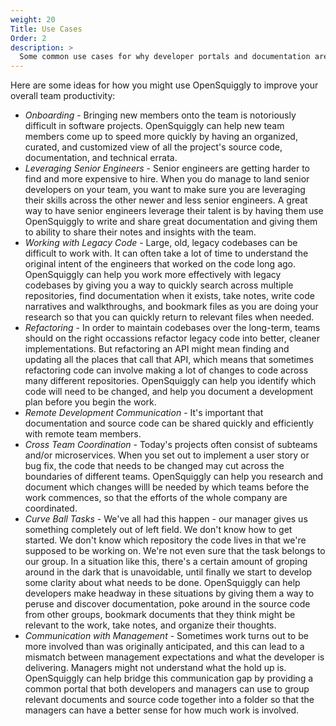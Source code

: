 ```yaml
---
weight: 20
Title: Use Cases
Order: 2
description: >
  Some common use cases for why developer portals and documentation are useful for teams.
---
```

Here are some ideas for how you might use OpenSquiggly to improve your overall team productivity:

* *Onboarding* - Bringing new members onto the team is notoriously difficult in software projects.
  OpenSquiggly can help new team members come up to speed more quickly by having an organized,
  curated, and customized view of all the project's source code, documentation, and technical errata.
* *Leveraging Senior Engineers* - Senior engineers are getting harder to find and more expensive to
  hire. When you do manage to land senior developers on your team, you want to make sure you are
  leveraging their skills across the other newer and less senior engineers. A great way to have
  senior engineers leverage their talent is by having them use OpenSquiggly to write and share great 
  documentation and giving them to ability to share their notes and insights with the team.
* *Working with Legacy Code* - Large, old, legacy codebases can be difficult to work with. It can
  often take a lot of time to understand the original intent of the engineers that worked on the code
  long ago. OpenSquiggly can help you work more effectively with legacy codebases by giving you a way
  to quickly search across multiple repositories, find documentation when it exists, take notes, write
  code narratives and walkthroughs, and bookmark files as you are doing your research so that you can
  quickly return to relevant files when needed.
* *Refactoring* - In order to maintain codebases over the long-term, teams should on the right occassions
  refactor legacy code into better, cleaner implementations. But refactoring an API might mean finding
  and updating all the places that call that API, which means that sometimes refactoring code can 
  involve making a lot of changes to code across many different repositories. OpenSquiggly can help
  you identify which code will need to be changed, and help you document a development plan before you
  begin the work.
* *Remote Development Communication* - It's important that documentation and source code can be shared
  quickly and efficiently with remote team members.
* *Cross Team Coordination* - Today's projects often consist of subteams and/or microservices. When
  you set out to implement a user story or bug fix, the code that needs to be changed may cut across
  the boundaries of different teams. OpenSquiggly can help you research and document which changes
  willl be needed by which teams before the work commences, so that the efforts of the whole company
  are coordinated.
* *Curve Ball Tasks* - We've all had this happen - our manager gives us something completely out of 
  left field. We don't know how to get started. We don't know which repository the code lives in that
  we're supposed to be working on. We're not even sure that the task belongs to our group. In a situation
  like this, there's a certain amount of groping around in the dark that is unavoidable, until finally
  we start to develop some clarity about what needs to be done. OpenSquiggly can help developers make
  headway in these situations by giving them a way to peruse and discover documentation, poke around
  in the source code from other groups, bookmark documents that they think might be relevant to the work,
  take notes, and organize their thoughts.
* *Communication with Management* - Sometimes work turns out to be more involved than was originally
  anticipated, and this can lead to a mismatch between management expectations and what the developer
  is delivering. Managers might not understand what the hold up is. OpenSquiggly can help bridge this
  communication gap by providing a common portal that both developers and managers can use to group
  relevant documents and source code together into a folder so that the managers can have a better sense
  for how much work is involved.

